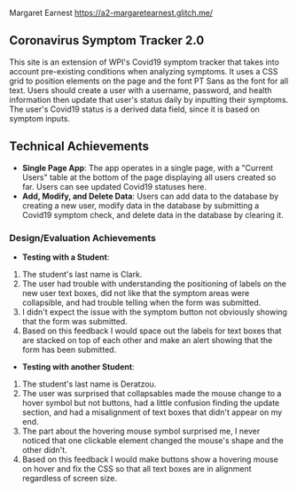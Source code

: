 Margaret Earnest
https://a2-margaretearnest.glitch.me/

## Coronavirus Symptom Tracker 2.0
This site is an extension of WPI's Covid19 symptom tracker that takes into account pre-existing conditions when analyzing symptoms. It uses a CSS grid to position elements on the page and the font PT Sans as the font for all text. Users should create a user with a username, password, and health information then update that user's status daily by inputting their symptoms. The user's Covid19 status is a derived data field, since it is based on symptom inputs.

## Technical Achievements
- **Single Page App**: The app operates in a single page, with a "Current Users" table at the bottom of the page displaying all users created so far. Users can see updated Covid19 statuses here.
- **Add, Modify, and Delete Data**: Users can add data to the database by creating a new user, modify data in the database by submitting a Covid19 symptom check, and delete data in the database by clearing it.

### Design/Evaluation Achievements
- **Testing with a Student**:
1. The student's last name is Clark.
2. The user had trouble with understanding the positioning of labels on the new user text boxes, did not like that the symptom areas were collapsible, and had trouble telling when the form was submitted.
3. I didn't expect the issue with the symptom button not obviously showing that the form was submitted.
4. Based on this feedback I would space out the labels for text boxes that are stacked on top of each other and make an alert showing that the form has been submitted.
- **Testing with another Student**:
1. The student's last name is Deratzou.
2. The user was surprised that collapsables made the mouse change to a hover symbol but not buttons, had a little confusion finding the update section, and had a misalignment of text boxes that didn't appear on my end.
3. The part about the hovering mouse symbol surprised me, I never noticed that one clickable element changed the mouse's shape and the other didn't.
4. Based on this feedback I would make buttons show a hovering mouse on hover and fix the CSS so that all text boxes are in alignment regardless of screen size.